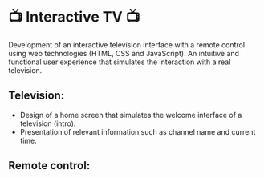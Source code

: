 # 📺 Interactive TV 📺

Development of an interactive television interface with a remote control using web technologies  (HTML, CSS and JavaScript). An intuitive and functional user experience that simulates the interaction with a real television.


## Television:

- Design of a home screen that simulates the welcome interface of a television (intro).
- Presentation of relevant information such as channel name and current time.

## Remote control:


